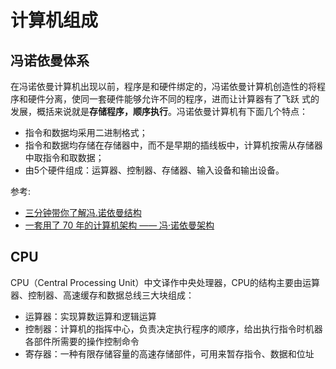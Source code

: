 # 计算机组成
## 冯诺依曼体系
在冯诺依曼计算机出现以前，程序是和硬件绑定的，冯诺依曼计算机创造性的将程序和硬件分离，使同一套硬件能够允许不同的程序，进而让计算器有了飞跃
式的发展，概括来说就是**存储程序，顺序执行**。冯诺依曼计算机有下面几个特点：
- 指令和数据均采用二进制格式；
- 指令和数据均存储在存储器中，而不是早期的插线板中，计算机按需从存储器中取指令和取数据；
- 由5个硬件组成：运算器、控制器、存储器、输入设备和输出设备。

参考:
- [三分钟带你了解冯.诺依曼结构](https://zhuanlan.zhihu.com/p/136748306)
- [一套用了 70 年的计算机架构 —— 冯·诺依曼架构](https://zhuanlan.zhihu.com/p/136748306)

## CPU
CPU（Central Processing Unit）中文译作中央处理器，CPU的结构主要由运算器、控制器、高速缓存和数据总线三大块组成：
- 运算器：实现算数运算和逻辑运算
- 控制器：计算机的指挥中心，负责决定执行程序的顺序，给出执行指令时机器各部件所需要的操作控制命令
- 寄存器：一种有限存储容量的高速存储部件，可用来暂存指令、数据和位址